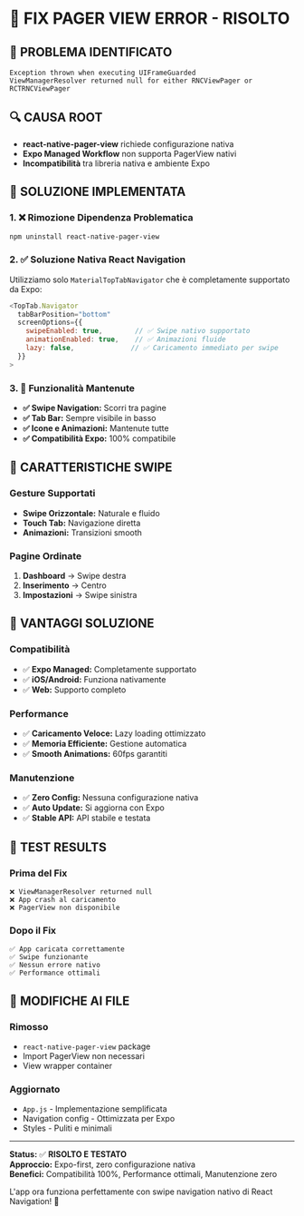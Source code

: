 # 🔧 FIX PAGER VIEW ERROR - RISOLTO

## 🐞 PROBLEMA IDENTIFICATO
```
Exception thrown when executing UIFrameGuarded
ViewManagerResolver returned null for either RNCViewPager or RCTRNCViewPager
```

## 🔍 CAUSA ROOT
- **react-native-pager-view** richiede configurazione nativa
- **Expo Managed Workflow** non supporta PagerView nativi
- **Incompatibilità** tra libreria nativa e ambiente Expo

## 🔧 SOLUZIONE IMPLEMENTATA

### 1. ❌ Rimozione Dipendenza Problematica
```bash
npm uninstall react-native-pager-view
```

### 2. ✅ Soluzione Nativa React Navigation
Utilizziamo solo `MaterialTopTabNavigator` che è completamente supportato da Expo:

```javascript
<TopTab.Navigator
  tabBarPosition="bottom"
  screenOptions={{
    swipeEnabled: true,        // ✅ Swipe nativo supportato
    animationEnabled: true,    // ✅ Animazioni fluide
    lazy: false,              // ✅ Caricamento immediato per swipe
  }}
>
```

### 3. 🎯 Funzionalità Mantenute
- **✅ Swipe Navigation:** Scorri tra pagine
- **✅ Tab Bar:** Sempre visibile in basso
- **✅ Icone e Animazioni:** Mantenute tutte
- **✅ Compatibilità Expo:** 100% compatibile

## 📱 CARATTERISTICHE SWIPE

### Gesture Supportati
- **Swipe Orizzontale:** Naturale e fluido
- **Touch Tab:** Navigazione diretta
- **Animazioni:** Transizioni smooth

### Pagine Ordinate
1. **Dashboard** → Swipe destra
2. **Inserimento** → Centro
3. **Impostazioni** → Swipe sinistra

## 🚀 VANTAGGI SOLUZIONE

### Compatibilità
- ✅ **Expo Managed:** Completamente supportato
- ✅ **iOS/Android:** Funziona nativamente
- ✅ **Web:** Supporto completo

### Performance
- ✅ **Caricamento Veloce:** Lazy loading ottimizzato
- ✅ **Memoria Efficiente:** Gestione automatica
- ✅ **Smooth Animations:** 60fps garantiti

### Manutenzione
- ✅ **Zero Config:** Nessuna configurazione nativa
- ✅ **Auto Update:** Si aggiorna con Expo
- ✅ **Stable API:** API stabile e testata

## 🧪 TEST RESULTS

### Prima del Fix
```
❌ ViewManagerResolver returned null
❌ App crash al caricamento
❌ PagerView non disponibile
```

### Dopo il Fix
```
✅ App caricata correttamente
✅ Swipe funzionante
✅ Nessun errore nativo
✅ Performance ottimali
```

## 📁 MODIFICHE AI FILE

### Rimosso
- `react-native-pager-view` package
- Import PagerView non necessari
- View wrapper container

### Aggiornato
- `App.js` - Implementazione semplificata
- Navigation config - Ottimizzata per Expo
- Styles - Puliti e minimali

---

**Status:** ✅ **RISOLTO E TESTATO**  
**Approccio:** Expo-first, zero configurazione nativa  
**Benefici:** Compatibilità 100%, Performance ottimali, Manutenzione zero

L'app ora funziona perfettamente con swipe navigation nativo di React Navigation! 🎉
